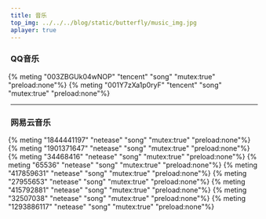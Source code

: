 ```yaml
---
title: 音乐
top_img: ../../../blog/static/butterfly/music_img.jpg
aplayer: true
---
```


### QQ音乐

<style>
  div.musicList{
    display:flex;
    flex-direction: row;
    margin-left:-5px;
    margin-right:-5px;
    flex-wrap: wrap;
  }
  div.musicList .aplayer{
    margin:0 5px 10px 5px!important;
  }
  div.musicList .aplayer-info{
    position: fixed;
    bottom:0;
    left:0;
    width:100%!important;
    z-index: 99;
    margin:0!important;
    height:auto!important;
    display:none;
    padding-top:5px;
    background:rgba(0,0,0,0.8);
  }
  .musicList .aplayer-info .aplayer-controller{
    padding-top:10px;
  }
  .musicList .aplayer-info .aplayer-lrc .aplayer-lrc-contents p{
    font-size:14px;
    color:#FFF;
    letter-spacing: 1px;
    opacity: 1;
  }
  .musicList .aplayer-info .aplayer-lrc .aplayer-lrc-contents p.aplayer-lrc-current{
    text-shadow:-1px 0 #3f9cd5,0 1px #3f9cd5,1px 0 #3f9cd5,0 -1px #3f9cd5;
    font-weight: bold;
  }
  .musicList .aplayer-info .aplayer-lrc{
    margin:0;
  }
  .musicList .aplayer-info .aplayer-lrc:before{
    height:0;
  }
  .musicList .aplayer-info .aplayer-lrc:before,
  .musicList .aplayer-info .aplayer-lrc:after{
    background:none;
  }
  .musicList .aplayer .aplayer-pic{
    float:none!important;
    margin:auto!important;
  }
  .musicList .aplayer-list-cur,
  .musicList .aplayer-list-index,
  .musicList .aplayer .aplayer-info .aplayer-music{
    display:none!important;
  }
  .musicList .aplayer-body{
    padding-top:6px!important;
  }
  .musicList .aplayer-list-title:after{
    content:"---";
  }
  .musicList .aplayer-list{
    display:block!important;
  }
  .musicList .aplayer-list,
  .musicList .aplayer-list ol{
    overflow-y: initial!important;
  }
  .musicList .aplayer-list ol li{
    background: none!important;
  }
  .aplayer .aplayer-info .aplayer-controller .aplayer-time{
    color:#FFF!important;
  }
  .aplayer .aplayer-info .aplayer-controller .aplayer-time .aplayer-icon path{
    fill:#FFF!important;
  }
</style>

<div class="musicList">
  {% meting "003ZBGUk04wNOP" "tencent" "song" "mutex:true" "preload:none"%}
  {% meting "001Y7zXa1p0ryF" "tencent" "song" "mutex:true" "preload:none"%}
</div>

***

### 网易云音乐

<div class="musicList">
  {% meting "1844441197" "netease" "song" "mutex:true" "preload:none"%}
  {% meting "1901371647" "netease" "song" "mutex:true" "preload:none"%}
  {% meting "34468416" "netease" "song" "mutex:true" "preload:none"%}
  {% meting "65536" "netease" "song" "mutex:true" "preload:none"%}
  {% meting "417859631" "netease" "song" "mutex:true" "preload:none"%}
  {% meting "27955653" "netease" "song" "mutex:true" "preload:none"%}
  {% meting "415792881" "netease" "song" "mutex:true" "preload:none"%}
  {% meting "32507038" "netease" "song" "mutex:true" "preload:none"%}
  {% meting "1293886117" "netease" "song" "mutex:true" "preload:none"%}
</div>

<script>
  let preThis = undefined;
  $(function(){
    $(".aplayer").click(function(){
      if(preThis && preThis !== this){
        $(preThis).css("background","none")
        $(preThis).find(".aplayer-info").hide()
      }
      preThis = this
      if($(preThis).find(".aplayer-button").hasClass("aplayer-play")){
        $(preThis).css("backgroundColor","#e9e9e9")
      }else{
        $(preThis).find(".aplayer-info").show()
        $(preThis).css("backgroundColor","#a0d1ef")
      }
    })
  })
</script>